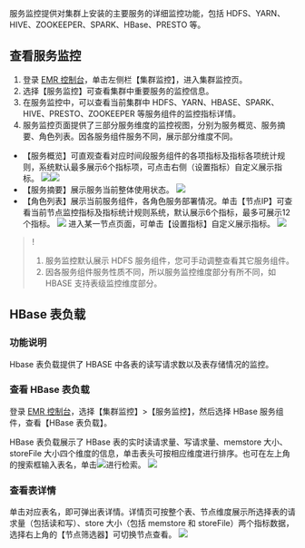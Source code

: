 服务监控提供对集群上安装的主要服务的详细监控功能，包括 HDFS、YARN、HIVE、ZOOKEEPER、SPARK、HBase、PRESTO 等。
## 查看服务监控
1. 登录 [EMR 控制台](https://console.cloud.tencent.com/emr)，单击左侧栏【集群监控】，进入集群监控页。
2. 选择【服务监控】可查看集群中重要服务的监控信息。
3. 在服务监控中，可以查看当前集群中 HDFS、YARN、HBASE、SPARK、HIVE、PRESTO、ZOOKEEPER 等服务组件的监控指标详情。
4. 服务监控页面提供了三部分服务维度的监控视图，分别为服务概览、服务摘要、角色列表。因各服务组件服务不同，展示部分维度不同。
 - 【服务概览】可直观查看对应时间段服务组件的各项指标及指标各项统计规则，系统默认最多展示6个指标项，可点击右侧（设置指标）自定义展示指标。
![](https://main.qcloudimg.com/raw/3f846c7f7ac90ab49e26ffbc8da4c642.png)![](https://main.qcloudimg.com/raw/bb95338ef8e84541895e4ec805339b70.png)
 - 【服务摘要】展示服务当前整体使用状态。
![](https://main.qcloudimg.com/raw/a2468ee649b84dc773f5e07ce7997746.png)
 - 【角色列表】展示当前服务组件，各角色服务部署情况。单击【节点IP】可查看当前节点监控指标及指标统计规则系统，默认展示6个指标，最多可展示12个指标。
![](https://main.qcloudimg.com/raw/d22e022d8538cbbf192f79cf41f68af9.png)
进入某一节点页面，可单击【设置指标】自定义展示指标。
![](https://main.qcloudimg.com/raw/e422117dee632716645f109b3eb68ad0.png)
>!
>1. 服务监控默认展示 HDFS 服务组件，您可手动调整查看其它服务组件。
>2. 因各服务组件服务性质不同，所以服务监控维度部分有所不同，如 HBASE 支持表级监控维度部分。


## HBase 表负载
### 功能说明
Hbase 表负载提供了 HBASE 中各表的读写请求数以及表存储情况的监控。

### 查看 HBase 表负载
登录 [EMR 控制台](https://console.cloud.tencent.com/emr)，选择【集群监控】>【服务监控】，然后选择 HBase 服务组件，查看【HBase 表负载】。

HBase 表负载展示了 HBase 表的实时读请求量、写请求量、memstore 大小、storeFile 大小四个维度的信息，单击表头可按相应维度进行排序。也可在左上角的搜索框输入表名，单击![](https://main.qcloudimg.com/raw/4b7c4ff1fa301f618db0826d4fd6168a.png)进行检索。
![](https://main.qcloudimg.com/raw/fb1ef04f33b94444c94f5d815ac4ed2e.png)
 
### 查看表详情
单击对应表名，即可弹出表详情。详情页可按整个表、节点维度展示所选择表的请求量（包括读和写）、store 大小（包括 memstore 和 storeFile）两个指标数据，选择右上角的【节点筛选器】可切换节点查看。
![](https://main.qcloudimg.com/raw/19fb51748bcb68a80ce69dcd0073f404.png) 
